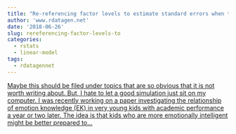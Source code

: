 ```yaml
---
title: "Re-referencing factor levels to estimate standard errors when there is interaction turns out to be a really simple solution"
author: 'www.rdatagen.net'
date: '2018-06-26'
slug: rereferencing-factor-levels-to
categories:
  - rstats
  - linear-model
tags:
  - rdatagennet
---
```


[Maybe this should be filed under topics that are so obvious that it is not worth writing about. But, I hate to let a good simulation just sit on my computer. I was recently working on a paper investigating the relationship of emotion knowledge (EK) in very young kids with academic performance a year or two later. The idea is that kids who are more emotionally intelligent might be better prepared to...<click to read more>](https://www.rdatagen.net/post/re-referencing-to-estimate-effects-when-there-is-interaction/)

